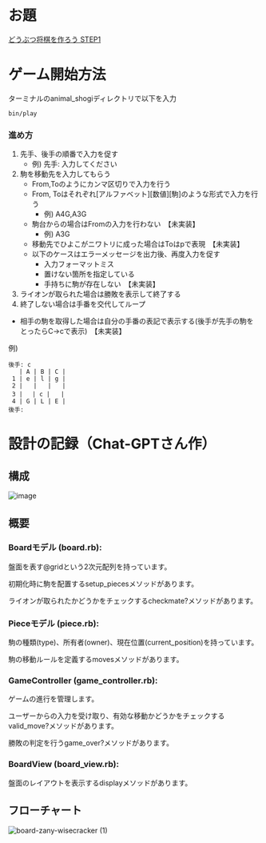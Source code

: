 # お題
[どうぶつ将棋を作ろう STEP1](https://github.com/luxiar/enjoy_ruby/wiki/%E3%81%A9%E3%81%86%E3%81%B6%E3%81%A4%E3%81%97%E3%82%87%E3%81%86%E3%81%8E%E3%82%92%E4%BD%9C%E3%82%8D%E3%81%86-STEP1)

# ゲーム開始方法
ターミナルのanimal_shogiディレクトリで以下を入力
```
bin/play
```

### 進め方 
1. 先手、後手の順番で入力を促す
    * 例) 先手: 入力してください 
1. 駒を移動先を入力してもらう
    * From,Toのようにカンマ区切りで入力を行う
    * From, Toはそれぞれ[アルファベット][数値][駒]のような形式で入力を行う
        * 例) A4G,A3G
    * 駒台からの場合はFromの入力を行わない　【未実装】
        * 例) A3G
    * 移動先でひよこがニワトリに成った場合はToはpで表現　【未実装】
    * 以下のケースはエラーメッセージを出力後、再度入力を促す
        * 入力フォーマットミス
        * 置けない箇所を指定している
        * 手持ちに駒が存在しない　【未実装】
1. ライオンが取られた場合は勝敗を表示して終了する
1. 終了しない場合は手番を交代してループ

* 相手の駒を取得した場合は自分の手番の表記で表示する(後手が先手の駒をとったらC->cで表示)　【未実装】

例)

```
後手: c
   | A | B | C |
 1 | e | l | g |
 2 |   |   |   |
 3 |　 | c |   |
 4 | G | L | E | 
後手:
```


# 設計の記録（Chat-GPTさん作）
## 構成
![image](https://github.com/ChisatoMatoba/animal_shogi/assets/149556430/b557597c-0cb3-4833-8810-7cb16170c873)


## 概要
### Boardモデル (board.rb):
盤面を表す@gridという2次元配列を持っています。

初期化時に駒を配置するsetup_piecesメソッドがあります。

ライオンが取られたかどうかをチェックするcheckmate?メソッドがあります。

### Pieceモデル (piece.rb):
駒の種類(type)、所有者(owner)、現在位置(current_position)を持っています。

駒の移動ルールを定義するmovesメソッドがあります。

### GameController (game_controller.rb):
ゲームの進行を管理します。

ユーザーからの入力を受け取り、有効な移動かどうかをチェックするvalid_move?メソッドがあります。

勝敗の判定を行うgame_over?メソッドがあります。

### BoardView (board_view.rb):
盤面のレイアウトを表示するdisplayメソッドがあります。

## フローチャート
![board-zany-wisecracker (1)](https://github.com/ChisatoMatoba/animal_shogi/assets/149556430/74c4fa7c-26d3-45cd-8167-03d5fb7d00e5)


